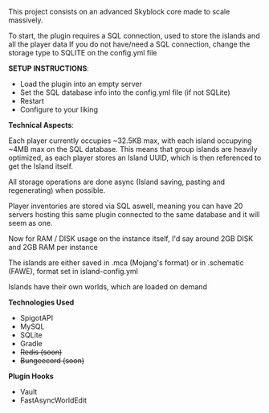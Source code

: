 This project consists on an advanced Skyblock core made to scale massively.

To start, the plugin requires a SQL connection, used to store the islands and all the player data
If you do not have/need a SQL connection, change the storage type to SQLITE on the config.yml file

**SETUP INSTRUCTIONS**:
- Load the plugin into an empty server
- Set the SQL database info into the config.yml file (if not SQLite)
- Restart
- Configure to your liking

**Technical Aspects**:

Each player currently occupies ~32.5KB max, with each island occupying ~4MB max on the SQL database.
This means that group islands are heavily optimized, as each player stores an Island UUID, which is then referenced to get the Island itself.

All storage operations are done async (Island saving, pasting and regenerating) when possible.

Player inventories are stored via SQL aswell, meaning you can have 20 servers hosting this same plugin connected to the same database and it will seem as one.

Now for RAM / DISK usage on the instance itself, I'd say around 2GB DISK and 2GB RAM per instance

The islands are either saved in .mca (Mojang's format) or in .schematic (FAWE), format set in island-config.yml 

Islands have their own worlds, which are loaded on demand

**Technologies Used**
- SpigotAPI
- MySQL
- SQLite
- Gradle
- ~~Redis (soon)~~ 
- ~~Bungeecord (soon)~~

**Plugin Hooks**
- Vault
- FastAsyncWorldEdit
